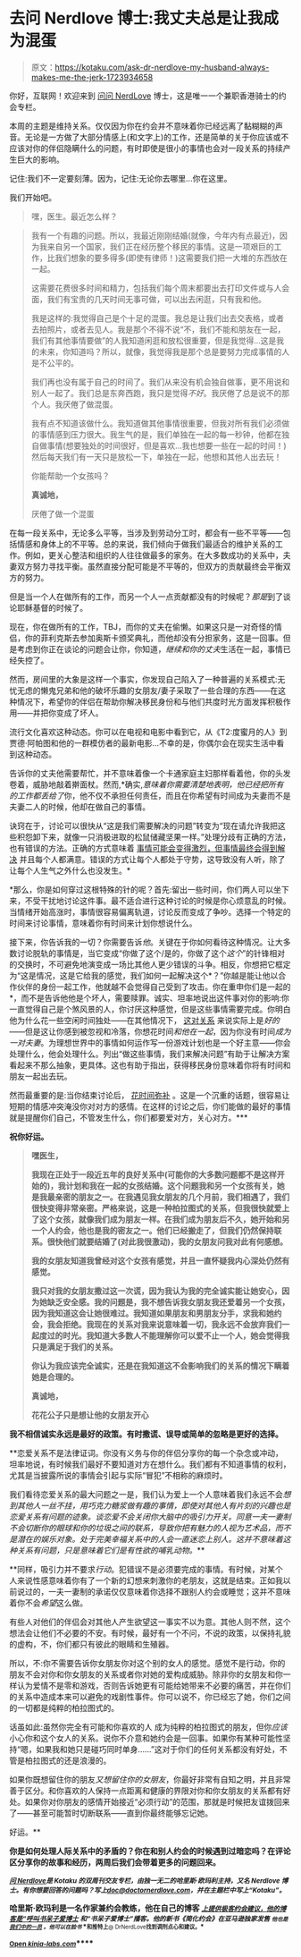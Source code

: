 # 去问 Nerdlove 博士:我丈夫总是让我成为混蛋

> 原文：<https://kotaku.com/ask-dr-nerdlove-my-husband-always-makes-me-the-jerk-1723934658>

你好，互联网！欢迎来到 [问问 NerdLove](http://kotaku.com/askdrnerdlove) 博士，这是唯一一个兼职香港骑士的约会专栏。



本周的主题是维持关系。仅仅因为你在约会并不意味着你已经远离了黏糊糊的声音。无论是一方做了大部分情感上(和文字上)的工作，还是简单的关于你应该或不应该对你的伴侣隐瞒什么的问题，有时即使是很小的事情也会对一段关系的持续产生巨大的影响。

记住:我们不一定要刻薄。因为，记住:无论你去哪里...你在这里。

我们开始吧。

> 嘿，医生。最近怎么样？

> 我有一个有趣的问题。所以，我最近刚刚结婚(就像，今年内有点最近)，因为我来自另一个国家，我们正在经历整个移民的事情。这是一项艰巨的工作，比我们想象的要多得多(即使有律师！)这需要我们把一大堆的东西放在一起。
> 
> 这需要花费很多时间和精力，包括我们每个周末都要出去打印文件或与人会面，我们有宝贵的几天时间无事可做，可以出去闲逛，只有我和他。
> 
> 我是这样的:我觉得自己是个十足的混蛋。我总是让我们出去交表格，或者去拍照片，或者去见人。我是那个不得不说“不，我们不能和朋友在一起，我们有其他事情要做”的人我知道闲逛和放松很重要，但是我觉得...这是我的未来，你知道吗？所以，就像，我觉得我是那个总是要努力完成事情的人是不公平的。
> 
> 我们再也没有属于自己的时间了。我们从来没有机会独自做事，更不用说和别人一起了。我们总是东奔西跑，我只是觉得*不好*。我厌倦了总是说不的那个人。我厌倦了做混蛋。
> 
> 我有点不知道该做什么。我知道做其他事情很重要，但我对所有我们必须做的事情感到压力很大。我生气的是，我们单独在一起的每一秒钟，他都在独自做事情(想要独处的时间很好，但是喜欢...我也想要一些在一起的时间！)然后每天我们有一天只是放松一下，单独在一起，他想和其他人出去玩！
> 
> 你能帮助一个女孩吗？
> 
> **真诚地，**
> 
> 厌倦了做一个混蛋

在每一段关系中，无论多么平等，当涉及到劳动分工时，都会有一些不平等——包括情感和身体上的不平等。总的来说，我们倾向于做我们最适合的维护关系的工作。例如，更关心整洁和组织的人往往做最多的家务。在大多数成功的关系中，夫妻双方努力寻找平衡。虽然直接分配可能是不平等的，但双方的贡献最终会平衡双方的努力。

但是当一个人在做所有的工作，而另一个人一点贡献都没有的时候呢？*那是*到了谈论耶稣基督的时候了。

现在，你在做所有的工作，TBJ，而你的丈夫在偷懒。如果这只是一对奇怪的情侣，你的菲利克斯去参加奥斯卡颁奖典礼，而他却没有分担家务，这是一回事。但是考虑到你正在谈论的问题会让你，你知道，*继续和你的丈夫*生活在一起，事情已经失控了。

然而，房间里的大象是这样一个事实，你发现自己陷入了一种普遍的关系模式:无忧无虑的懒鬼兄弟和他的破坏乐趣的女朋友/妻子采取了一些合理的东西——在这种情况下，希望你的伴侣在帮助你解决移民身份和与他们共度时光方面发挥积极作用——并把你变成了坏人。

流行文化喜欢这种动态。你可以在电视和电影中看到它，从《T2:度蜜月的人》到贾德·阿帕图和他的一群模仿者的最新电影...不幸的是，你偶尔会在现实生活中看到这种动态。

告诉你的丈夫他需要帮忙，并不意味着像一个卡通家庭主妇那样看着他，你的头发卷着，威胁地敲着擀面杖。然而,*确实,*意味着你需要清楚地表明，他已经把所有的工作都丢给了*你，他不仅不承担任何责任，而且在你希望有时间成为夫妻而不是夫妻二人的时候，他却在做自己的事情。

诀窍在于，讨论可以很快从“这是我们需要解决的问题”转变为“现在请允许我把这些积怨卸下来，就像一只消极进取的松鼠储藏坚果一样。”处理分歧有正确的方法，也有错误的方法。正确的方式意味着 [事情可能会变得激烈，但事情最终会得到解决](http://www.doctornerdlove.com/2012/03/how-to-argue/all/1/) 并且每个人都满意。错误的方式让每个人都处于守势，这导致没有人听，除了让每个人生气之外什么也没发生。*

*那么，你是如何穿过这根特殊的针的呢？首先:留出一些时间，你们两人可以坐下来，不受干扰地讨论这件事。最不适合进行这种讨论的时候是你心烦意乱的时候。当情绪开始高涨时，事情很容易偏离轨道，讨论反而变成了争吵。选择一个特定的时间来讨论事情，意味着你有时间来计划你想说什么。

接下来，你告诉我的一切？你需要告诉*他*。关键在于你如何看待这种情况。让大多数讨论脱轨的事情是，当它变成“你做了这个/是的，你做了这个*这个*”的针锋相对的交换时，不可避免地演变成一场比其他人更少错误的斗争。相反，你想把它框定为“这是情况，这是它给我的感觉，我们如何一起解决这个*？”你越是能让他以合作伙伴的身份一起工作，他就越不会觉得自己受到了攻击。你在重申你们是一起的*，而不是告诉他他是个坏人，需要赎罪。诚实、坦率地说出这件事对你的影响:你一直觉得自己是个煞风景的人，你讨厌这种感觉，但是这些事情需要完成。你明白他为什么花一些空闲时间独处——在其他情况下， [这对关系](http://www.doctornerdlove.com/2014/03/how-to-have-an-amazing-relationship/) 来说实际上是*好的*——但是这让你感到被忽视和冷落，你想花时间*和他在一起*，因为你没有时间*成为一对夫妻*。为理想世界中的事情如何运作写一份游戏计划也是一个好主意——你会处理什么，他会处理什么。列出“做这些事情，我们来解决问题”有助于让解决方案看起来不那么抽象，更具体。这也有助于指出，获得移民身份意味着你将有时间和朋友一起出去玩。

然而最重要的是:当你结束讨论后， [花时间弥补](http://www.doctornerdlove.com/2014/07/stop-fighting-girlfriend-start-making/) 。这是一个沉重的话题，很容易让短期的情感冲突淹没你对对方的感情。在这样的讨论之后，你们能做的最好的事情就是提醒你们自己，不管发生什么，你们都要爱对方，关心对方。*** 

**祝你好运。** 

> ****嘿医生，****
> 
> **我现在正处于一段近五年的良好关系中(可能你的大多数问题都不是这样开始的)，我计划和我在一起的女孩结婚。这个问题我和另一个女孩有关，她是我最亲密的朋友之一。在我遇见我女朋友的几个月前，我们相遇了，我们很快变得非常亲密。严格来说，这是一种柏拉图式的关系，但我很快就爱上了这个女孩，就像我们成为朋友一样。在我们成为朋友后不久，她开始和另一个人约会，他也是我的密友之一。他们已经搬走了，但我们仍然保持联系。很快他们就要结婚了(对此我很激动)，我的女朋友问我对此有何感想。**
> 
> **我的女朋友知道我曾经对这个女孩有感觉，并且一直怀疑我内心深处仍然有感觉。**
> 
> **我只对我的女朋友撒过这一次谎，因为我认为我的完全诚实能让她安心，因为她缺乏安全感。我的问题是，我不想告诉我女朋友我还爱着另一个女孩，因为我知道这会让她很难过。我知道如果朋友和男朋友分手，求我和她约会，我会拒绝。我现在的关系对我来说意味着一切，我永远不会放弃我们一起度过的时光。我知道大多数人不能理解你可以爱不止一个人，她会觉得我只是满足于我们的关系。**
> 
> **你认为我应该完全诚实，还是在我知道这不会影响我们的关系的情况下瞒着她是合理的。**
> 
> ****真诚地，****
> 
> ****花花公子只是想让他的女朋友开心****

**我不相信诚实永远是最好的政策。有时撒谎、误导或简单的忽略是更好的选择。**

**恋爱关系不是法律证词。你没有义务与你的伴侣分享你的每一个杂念或冲动，坦率地说，有时候我们最好不要知道对方在想什么。我们都有不知道事情的权利，尤其是当披露所说的事情会引起与实际“冒犯”不相称的麻烦时。

我们看待恋爱关系的最大问题之一是，我们认为爱上一个人意味着我们永远不会*想到其他人一丝不挂，用巧克力糖浆做有趣的事情，即使对其他人有片刻的兴趣也是恋爱关系有问题的迹象。谈恋爱不会关闭你大脑中的吸引力开关。同意一夫一妻制不会切断你的眼球和你的垃圾之间的联系，导致你把有魅力的人视为艺术品，而不是潜在的娱乐对象。处于完美幸福关系中的人会一直迷恋上别人。这并不意味着这种关系有问题，只是意味着它们是有性欲的哺乳动物。***

**同样，吸引力并不要求*行动*。犯错误不是必须要完成的事情。有时候，对某个人来说性感意味着你有了一个新的幻想来刺激你的老朋友，这就是结束。正如我以前说过的，一夫一妻制的承诺仅仅意味着你选择不跟别人约会或睡觉；这并不意味着你不会*希望*这么做。

有些人对他们的伴侣会对其他人产生欲望这一事实不以为意。其他人则不然，这个想法会让他们不必要的不安。有时候，最好有一个不问，不说的政策，以保持礼貌的虚构，不，你们都只有彼此的眼睛和生殖器。

所以，不:你不需要告诉你女朋友你对这个别的女人的感觉。感觉不是行动，你的朋友不会对你和你女朋友的关系或者你对她的爱构成威胁。除非你的女朋友和你一样认为爱情不是零和游戏，否则告诉她更有可能给她带来不必要的痛苦，并在你们的关系中造成本来可以避免的戏剧性事件。你可以说不，你已经忘了她，你们之间的一切都是纯粹的柏拉图式的。

话虽如此:虽然你完全有可能和你喜欢的人 成为纯粹的柏拉图式的朋友，但你*应该*小心你和这个女人的关系。说你不介意和她约会是一回事。如果你有某种可能性坚持“嗯，如果我和她只是碰巧同时单身……”这对于你们的任何关系都没有好处，不管是柏拉图式的还是浪漫的。

如果你既想留住你的朋友*又想留住你的女朋友*，你最好非常有自知之明，并且非常善于区分。和你喜欢的人保持一点距离和健康的界限对你和你女朋友的关系都有好处。如果你对你朋友的感情开始接近“必须行动”的范围，那就是时候把友谊拨回来了——甚至可能暂时切断联系——直到你最终能够忘记她。

好运。**

**你是如何处理人际关系中的矛盾的？你在和别人约会的时候遇到过暗恋吗？在评论区分享你的故事和经历，两周后我们会带着更多的问题回来。** 

**[<small>*问 Nerdlove*</small>](http://kotaku.com/askdrnerdlove#_ga=1.42904805.1374784816.1416946327)<small>*是 Kotaku 的双周刊交友专栏，由独一无二的哈里斯·欧玛利主持，又名 Nerdlove 博士。有你想要回答的问题吗？写上*</small>[<small>*doc@doctornerdlove.com*</small>](mailto:doc@doctornerdlove.com)<small>*，并在主题栏中写上“Kotaku”。*</small>** 

**哈里斯·欧玛利是一名作家兼约会教练，他在自己的博客 [*<small>上提供极客约会建议，他的博客是“呼叫书呆子爱博士</small>*](http://www.doctornerdlove.com/) *<small>和“书呆子爱博士”播客。他的新书《简化约会》在亚马逊独家发售</small>* [*<small></small>*<small></small>](http://bit.ly/simplifieddating)<small></small><small>*<small>他也是</small>* [*<small>我们中的一员</small>*](http://oneofus.net/) *<small>。他可以在脸书</small>* *<small>和推特上</small>**<small>@ DrNerdLove</small>**<small>找到调剂点心和建议。</small>*</small>**

**<small>[Open *kinja-labs.com*](http://kinja-labs.com/related-widget/?posts=1701324227,1698138383,1672756939&title=Recommended%20stories)</small>****<small></small>**